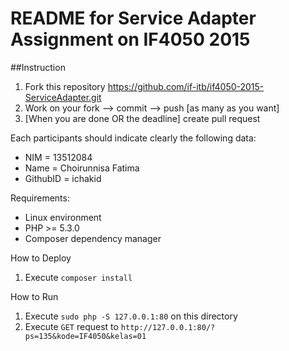 # README for Service Adapter Assignment on IF4050 2015

##Instruction
1. Fork this repository https://github.com/if-itb/if4050-2015-ServiceAdapter.git
2. Work on your fork --> commit --> push [as many as you want]
3. [When you are done OR the deadline] create pull request  

Each participants should indicate clearly the following data:
 * NIM      = 13512084
 * Name     = Choirunnisa Fatima
 * GithubID = ichakid

Requirements:
 * Linux environment
 * PHP >= 5.3.0
 * Composer dependency manager

How to Deploy
 1. Execute `composer install`
 
How to Run
 1. Execute `sudo php -S 127.0.0.1:80` on this directory
 2. Execute `GET` request to `http://127.0.0.1:80/?ps=135&kode=IF4050&kelas=01`
